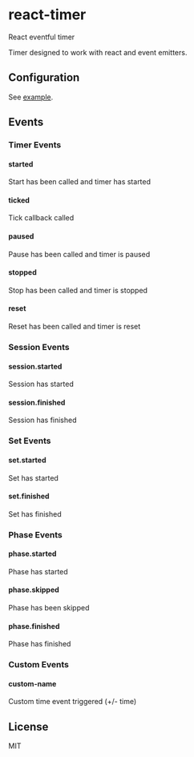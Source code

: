 # react-timer

React eventful timer

Timer designed to work with react and event emitters.

## Configuration

See [example](example/config.json).

## Events

### Timer Events

#### started

Start has been called and timer has started

#### ticked

Tick callback called

#### paused

Pause has been called and timer is paused

#### stopped

Stop has been called and timer is stopped

#### reset

Reset has been called and timer is reset

### Session Events

#### session.started

Session has started

#### session.finished

Session has finished

### Set Events

#### set.started

Set has started

#### set.finished

Set has finished

### Phase Events

#### phase.started

Phase has started

#### phase.skipped

Phase has been skipped

#### phase.finished

Phase has finished

### Custom Events

#### custom-name

Custom time event triggered (+/- time)

## License

MIT